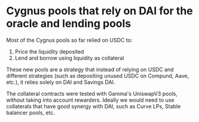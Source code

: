 # Cygnus pools that rely on DAI for the oracle and lending pools

Most of the Cygnus pools so far relied on USDC to:
1. Price the liquidity deposited
2. Lend and borrow using liquidity as collateral

These new pools are a strategy that instead of relying on USDC and different strategies (such as depositing unused USDC on Compund, Aave, etc.), it relies solely on DAI and Savings DAI.

The collateral contracts were tested with Gamma's UniswapV3 pools, without taking into account rewarders. Ideally we would need to use collaterals that have good synergy with DAI, such as Curve LPs, Stable balancer pools, etc.

